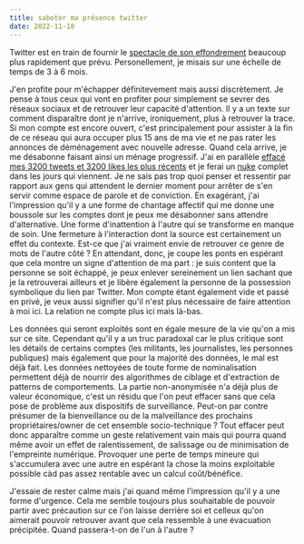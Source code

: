 ```yaml
---
title: saboter ma présence twitter
date: 2022-11-18
---
```


Twitter est en train de fournir le [spectacle de son effondrement][1] 
beaucoup plus rapidement que prévu.
Personellement, je misais sur une échelle de temps de 3 à 6 mois.

J'en profite pour m'échapper définitevement mais aussi discrètement.
Je pense à tous ceux qui vont en profiter pour simplement se sevrer des 
réseaux sociaux et de retrouver leur capacité d'attention.
Il y a un texte sur comment disparaître dont je n'arrive, ironiquement, 
plus à retrouver la trace.
Si mon compte est encore ouvert, c'est principalement pour assister à la 
fin de ce réseau qui aura occuper plus 15 ans de ma vie et ne pas rater 
les annonces de déménagement avec nouvelle adresse.
Quand cela arrive, je me désabonne faisant ainsi un ménage progressif.
J'ai en parallèle [effacé mes 3200 tweets et 3200 likes les plus 
récents][2] et je ferai un [nuke][3] complet dans les jours qui viennent.
Je ne sais pas trop quoi penser et ressentir par rapport aux gens qui 
attendent le dernier moment pour arrêter de s'en servir comme espace de 
parole et de conviction.
En exagérant, j'ai l'impression qu'il y a une forme de chantage affectif 
qui me donne une boussole sur les comptes dont je peux me désabonner 
sans attendre d'alternative.
Une forme d'inattention à l'autre qui se transforme en manque de soin.
Une fermeture à l'interaction dont la source est certainement un effet 
du contexte.
Est-ce que j'ai vraiment envie de retrouver ce genre de mots de l'autre 
côté ?
En attendant, donc, je coupe les ponts en espérant que cela montre un signe d'attention de ma part : je suis content que la personne se soit échappé, je peux enlever sereinement un lien sachant que je la retrouverai ailleurs et je libère également la personne de la possession symbolique du lien par Twitter.
Mon compte étant également vide et passé en privé, je veux aussi signifier qu'il n'est plus nécessaire de faire attention à moi ici.
La relation ne compte plus ici mais là-bas.

Les données qui seront exploités sont en égale mesure de la vie qu'on a 
mis sur ce site.
Cependant qu'il y a un truc paradoxal car le plus critique sont les 
détails de certains comptes (les militants, les journalistes, les 
personnes publiques) mais également que pour la majorité des données, le 
mal est déjà fait.
Les données nettoyées de toute forme de nominalisation permettent déjà 
de nourrir des algorithmes de ciblage et d'extraction de patterns de 
comportements.
La partie non-anonymisée n'a déjà plus de valeur économique, c'est un 
résidu que l'on peut effacer sans que cela pose de problème aux 
dispositifs de surveillance.
Peut-on par contre présumer de la bienveillance ou de la malveillance 
des prochains propriétaires/owner de cet ensemble socio-technique ?
Tout effacer peut donc apparaître comme un geste relativement vain mais 
qui pourra quand même avoir un effet de ralentissement, de salissage ou 
de minimisation de l'empreinte numérique.
Provoquer une perte de temps mineure qui s'accumulera avec une autre en 
espérant la chose la moins exploitable possible càd pas assez rentable 
avec un calcul coût/bénéfice.

J'essaie de rester calme mais j'ai quand même l'impression qu'il y a une 
forme d'urgence.
Cela me semble toujours plus souhaitable de pouvoir partir avec 
précaution sur ce l'on laisse derrière soi et celleux qu'on aimerait 
pouvoir retrouver avant que cela ressemble à une évacuation précipitée.
Quand passera-t-on de l'un à l'autre ?

[1]: https://twitterisgoinggreat.com/
[2]: https://tweetdelete.net/
[3]: https://github.com/Mayur57/twitter-nuke

